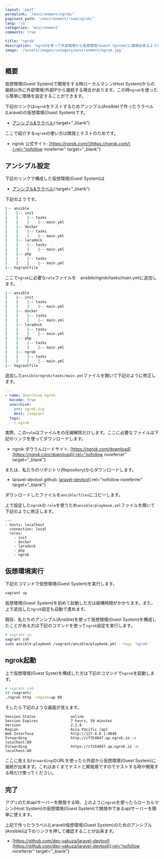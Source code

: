```yaml
---
layout: 'post'
permalink: '/environment/ngrok/'
paginate_path: '/environment/:num/ngrok/'
lang: 'ja'
categories: 'environment'
comments: true

title: 'ngrok'
description: 'ngrokを使って外部環境から仮想環境(Guest System)に接続出来るように構成してみます。'
image: '/assets/images/category/environment/ngrok.jpg'
---
```



## 概要
仮想環境(Guest System)で開発をする時ローカルマシン(Host System)からの接続以外に外部環境/外部IPから接続する場合があります。この時```ngrok```を使ったら簡単に環境を設定することができます。

下記のリンクは```ngrok```をテストするためアンシブル(Ansible)で作ったララベル(Laravel)の仮想環境(Guest System)です。

- [アンシブル&ララベル]({{site.url}}/{{page.categories}}/ansible-laravel/){:target="_blank"}

ここで紹介する```ngrok```の使い方は開発とテストのためです。

- ngrok 公式サイト: [https://ngrok.com/](https://ngrok.com/){:rel="nofollow noreferrer" target="_blank"}

## アンシブル設定
下記のリンクで構成した仮想環境(Guest System)は

- [アンシブル&ララベル]({{site.url}}/{{page.categories}}/ansible-laravel/){:target="_blank"}

下記のようです。

```bash
|-- ansible
|    |-- init
|    |    |-- tasks
|    |    |    |-- main.yml
|    |-- docker
|    |    |-- tasks
|    |    |    |-- main.yml
|    |-- laradock
|    |    |-- tasks
|    |    |    |-- main.yml
|    |-- php
|    |    |-- tasks
|    |    |    |-- main.yml
|-- Vagrantfile
```

ここで```ngrok```に必要な```role```ファイルを　ansible/ngrok/tasks/main.ymlに追加します。

```bash
|-- ansible
|    |-- init
|    |    |-- tasks
|    |    |    |-- main.yml
|    |-- docker
|    |    |-- tasks
|    |    |    |-- main.yml
|    |-- laradock
|    |    |-- tasks
|    |    |    |-- main.yml
|    |-- php
|    |    |-- tasks
|    |    |    |-- main.yml
|    |-- ngrok
|    |    |-- tasks
|    |    |    |-- main.yml
|-- Vagrantfile
```

追加した```ansible/ngrok/tasks/main.yml```ファイルを開いて下記のように修正します。

```yml
---
- name: Unarchive ngrok
  become: true
  unarchive:
    src: ngrok.zip
    dest: /vagrant
  tags:
    - ngrok
```

実際、この```role```はファイルをの圧縮解除だけします。ここに必要なファイルは下記のリンクを使ってダウンロードします。

- ngrok ダウうんロードサイト: [https://ngrok.com/download](https://ngrok.com/download){:rel="nofollow noreferrer" target="_blank"}

または、私たちのリポジトリ(Repository)からダウンロードします。

- laravel-devtool github: [laravel-devtool](https://github.com/dev-yakuza/laravel-devtool/blob/master/ansible/files/ngrok.zip){:rel="nofollow noreferrer" target="_blank"}

ダウンロードしたファイルを```ansible/files```にコピーします。

上で設定した```ngrok```の ```role```を使うため```ansible/playbook.yml```ファイルを開いて下記のように修正します。

```
---
- hosts: localhost
  connection: local
  roles:
    - init
    - docker
    - laradock
    - php
    - ngrok
```

## 仮想環境実行
下記のコマンドで仮想環境(Guest System)を実行します。

```bash
vagrant up
```

仮想環境(Guest System)を初めて起動した方は結構時間がかかります。また、上で追加した```ngrok```設定も自動で進めます。

既存、私たちのアンシブル(Ansible)を使って仮想環境(Guest System)を構成したことがある方は下記のコマンドを使って```ngrok```設定を実行します。

```bash
# vagrant up
vagrant ssh
sudo ansible-playbook /vagrant/ansible/playbook.yml --tags 'ngrok'
```

## ngrok起動
上で仮想環境(Guest Syste)を構成した方は下記のコマンドで```ngrok```を起動します。

```bash
# vagrant ssh
cd /vagrant/
./ngrok http -region=ap 80
```

そしたら下記のような画面が見えます。

```
Session Status                online
Session Expires               7 hours, 59 minutes
Version                       2.2.8
Region                        Asia Pacific (ap)
Web Interface                 http://127.0.0.1:4040
Forwarding                    http://cf354047.ap.ngrok.io -> localhost:80
Forwarding                    https://cf354047.ap.ngrok.io -> localhost:80
```

ここに見える```Forwarding```のURLを使ったら外部から仮想環境(Guest System)に接続が出来ます。これはあくまでテストと開発用ですのでテストする時や開発する時だけ使ってください。

## 完了
アプリのためapiサーバーを開発する時、上のように```ngrok```を使ったらローカルマシン(Host System)の仮想環境(Guest System)で開発中であるapiサーバーを簡単に使えます。

上記で作ったララベル(Laravel)仮想環境(Guest System)のためのアンシブル(Ansible)は下のリンクを押して確認することが出来ます。

- [https://github.com/dev-yakuza/laravel-devtool](https://github.com/dev-yakuza/laravel-devtool){:rel="nofollow noreferrer" target="_blank"}